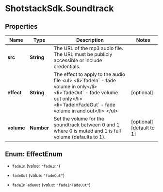 # ShotstackSdk.Soundtrack

## Properties

Name | Type | Description | Notes
------------ | ------------- | ------------- | -------------
**src** | **String** | The URL of the mp3 audio file. The URL must be publicly accessible or include credentials. | 
**effect** | **String** | The effect to apply to the audio file &lt;ul&gt;   &lt;li&gt;&#x60;fadeIn&#x60; - fade volume in only&lt;/li&gt;   &lt;li&gt;&#x60;fadeOut&#x60; - fade volume out only&lt;/li&gt;   &lt;li&gt;&#x60;fadeInFadeOut&#x60; - fade volume in and out&lt;/li&gt; &lt;/ul&gt; | [optional] 
**volume** | **Number** | Set the volume for the soundtrack between 0 and 1 where 0 is muted and 1 is full volume (defaults to 1). | [optional] [default to 1]



## Enum: EffectEnum


* `fadeIn` (value: `"fadeIn"`)

* `fadeOut` (value: `"fadeOut"`)

* `fadeInFadeOut` (value: `"fadeInFadeOut"`)




